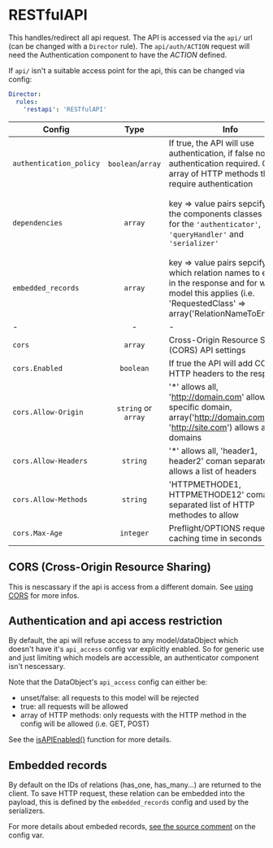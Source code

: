 # RESTfulAPI

This handles/redirect all api request. The API is accessed via the `api/` url (can be changed with a `Director` rule). The `api/auth/ACTION` request will need the Authentication component to have the *ACTION* defined.

If `api/` isn't a suitable access point for the api, this can be changed via config:
```yaml
Director:
  rules:
    'restapi': 'RESTfulAPI'
```

Config | Type | Info | Default
--- | :---: | --- | ---
`authentication_policy` | `boolean`/`array` | If true, the API will use authentication, if false no authentication required. Or an array of HTTP methods that require authentication | false
`dependencies` | `array` | key => value pairs sepcifying the components classes used for the `'authenticator'`, `'queryHandler'` and `'serializer'`  | 'authenticator' => '%$RESTfulAPI_TokenAuthenticator', 'queryHandler' => '%$RESTfulAPI_DefaultQueryHandler', 'serializer' => '%$RESTfulAPI_BasicSerializer'
`embedded_records` | `array` | key => value pairs sepcifying which relation names to embed in the response and for which model this applies (i.e. 'RequestedClass' => array('RelationNameToEmbed')) | n/a
- | - | - | -
`cors` | `array` | Cross-Origin Resource Sharing (CORS) API settings | 
`cors.Enabled` | `boolean` | If true the API will add CORS HTTP headers to the response | true
`cors.Allow-Origin` | `string` or `array` | '\*' allows all, 'http://domain.com' allows a specific domain, array('http://domain.com', 'http://site.com') allows a list of domains | '\*'
`cors.Allow-Headers` | `string` | '\*' allows all, 'header1, header2' coman separated list allows a list of headers | '\*'
`cors.Allow-Methods` | `string` | 'HTTPMETHODE1, HTTPMETHODE12' coma separated list of HTTP methodes to allow | 'OPTIONS, POST, GET, PUT, DELETE'
`cors.Max-Age` | `integer` | Preflight/OPTIONS request caching time in seconds | 86400


## CORS (Cross-Origin Resource Sharing)

This is nescassary if the api is access from a different domain. See [using CORS](http://www.html5rocks.com/en/tutorials/cors/) for more infos.


## Authentication and api access restriction
By default, the api will refuse access to any model/dataObject which doesn't have it's `api_access` config var explicitly enabled. So for generic use and just limiting which models are accessible, an authenticator component isn't nescessary.

Note that the DataObject's `api_access` config can either be:
* unset/false: all requests to this model will be rejected
* true: all requests will be allowed
* array of HTTP methods: only requests with the HTTP method in the config will be allowed (i.e. GET, POST)

See the [isAPIEnabled()](https://github.com/colymba/silverstripe-restfulapi/blob/master/code/RESTfulAPI.php#L414) function for more details.


## Embedded records
By default on the IDs of relations (has_one, has_many...) are returned to the client. To save HTTP request, these relation can be embedded into the payload, this is defined by the `embedded_records` config and used by the serializers.

For more details about embeded records, [see the source comment](https://github.com/colymba/silverstripe-restfulapi/blob/master/code/RESTfulAPI.php#L107) on the config var.